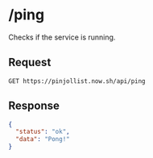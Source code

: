 # /ping

Checks if the service is running.

## Request

```
GET https://pinjollist.now.sh/api/ping
```

## Response

```json
{
  "status": "ok",
  "data": "Pong!"
}
```
